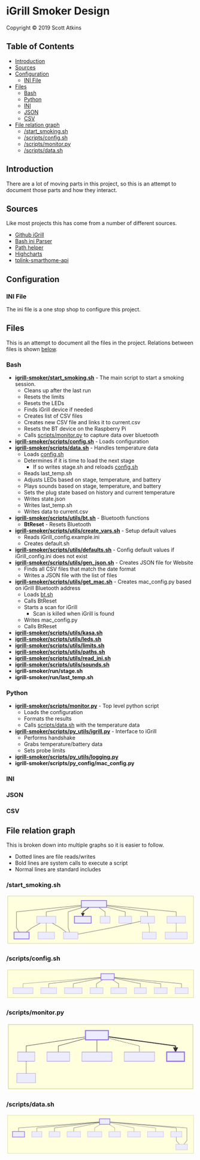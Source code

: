 # iGrill Smoker Design

Copyright &copy; 2019 Scott Atkins
<!-- markdownlint-disable MD033 -->
<h2>Table of Contents</h2>
<!-- markdownlint-enable MD033 -->
<!-- markdownlint-disable MD007 -->
<!-- markdownlint-disable MD010 -->
<!-- @import "[TOC]" {cmd="toc" depthFrom=2 depthTo=6 orderedList=false} -->

<!-- code_chunk_output -->

* [Introduction](#introduction)
* [Sources](#sources)
* [Configuration](#configuration)
	* [INI File](#ini-file)
* [Files](#files)
	* [Bash](#bash)
	* [Python](#python)
	* [INI](#ini)
	* [JSON](#json)
	* [CSV](#csv)
* [File relation graph](#file-relation-graph)
	* [/start_smoking.sh](#start_smokingsh)
	* [/scripts/config.sh](#scriptsconfigsh)
	* [/scripts/monitor.py](#scriptsmonitorpy)
	* [/scripts/data.sh](#scriptsdatash)

<!-- /code_chunk_output -->
<!-- markdownlint-enable MD007 -->
<!-- markdownlint-enable MD010 -->
## Introduction

There are a lot of moving parts in this project, so this is an attempt to document those parts and how they interact.

## Sources

Like most projects this has come from a number of different sources.

* [Github iGrill](https://github.com/kvantetore/igrill)
* [Bash ini Parser](https://github.com/rudimeier/bash_ini_parser)
* [Path helper](https://stackoverflow.com/questions/59895/get-the-source-directory-of-a-bash-script-from-within-the-script-itself)
* [Highcharts](https://www.highcharts.com/)
* [tplink-smarthome-api](https://www.npmjs.com/package/tplink-smarthome-api)

## Configuration

### INI File

The ini file is a one stop shop to configure this project.

## Files

This is an attempt to document all the files in the project.  Relations between files is shown [below](#file-relation-graph).

### Bash

* **[igrill-smoker/start_smoking.sh](../start_smoking.sh)** - The main script to start a smoking session.
  * Cleans up after the last run
  * Resets the limits
  * Resets the LEDs
  * Finds iGrill device if needed
  * Creates list of CSV files
  * Creates new CSV file and links it to current.csv
  * Resets the BT device on the Raspberry Pi
  * Calls [scripts/monitor.py](../scripts/monitor.py) to capture data over bluetooth
* **[igrill-smoker/scripts/config.sh](../scripts/config.sh)** - Loads configuration
* **[igrill-smoker/scripts/data.sh](../scripts/data.sh)** - Handles temperature data
  * Loads [config.sh](../scripts/config.sh)
  * Determines if it is time to load the next stage
    * If so writes stage.sh and reloads [config.sh](../scripts/config.sh)
  * Reads last_temp.sh
  * Adjusts LEDs based on stage, temperature, and battery
  * Plays sounds based on stage, temperature, and battery
  * Sets the plug state based on history and current temperature
  * Writes state.json
  * Writes last_temp.sh
  * Writes data to current.csv
* **[igrill-smoker/scripts/utils/bt.sh](../scripts/utils/bt.sh)** - Bluetooth functions
  * **BtReset** - Resets Bluetooth
* **[igrill-smoker/scripts/utils/create_vars.sh](../scripts/utils/create_vars.sh)** - Setup default values
  * Reads iGrill_config.example.ini
  * Creates default.sh
* **[igrill-smoker/scripts/utils/defaults.sh](../scripts/utils/defaults.sh)** - Config default values if iGrill_config.ini does not exist
* **[igrill-smoker/scripts/utils/gen_json.sh](../scripts/utils/gen_json.sh)** - Creates JSON file for Website
  * Finds all CSV files that match the date format
  * Writes a JSON file with the list of files
* **[igrill-smoker/scripts/utils/get_mac.sh](../scripts/utils/get_mac.sh)** - Creates mac_config.py based on iGrill Bluetooth address
  * Loads [bt.sh](../scripts/utils/bt.sh)
  * Calls BtReset
  * Starts a scan for iGrill
    * Scan is killed when iGrill is found
  * Writes mac_config.py
  * Calls BtReset
* **[igrill-smoker/scripts/utils/kasa.sh](../scripts/utils/kasa.sh)**
* **[igrill-smoker/scripts/utils/leds.sh](../scripts/utils/leds.sh)**
* **[igrill-smoker/scripts/utils/limits.sh](../scripts/utils/limits.sh)**
* **[igrill-smoker/scripts/utils/paths.sh](../scripts/utils/paths.sh)**
* **[igrill-smoker/scripts/utils/read_ini.sh](../scripts/utils/read_ini.sh)**
* **[igrill-smoker/scripts/utils/sounds.sh](../scripts/utils/sounds.sh)**
* **igrill-smoker/run/stage.sh**
* **igrill-smoker/run/last_temp.sh**

### Python

* **[igrill-smoker/scripts/monitor.py](../scripts/monitor.py)** - Top level python script
  * Loads the configuration
  * Formats the results
  * Calls [scripts/data.sh](../scripts/data.sh) with the temperature data
* **[igrill-smoker/scripts/py_utils/igrill.py](../scripts/py_utils/igrill.py)** - Interface to iGrill
  * Performs handshake
  * Grabs temperature/battery data
  * Sets probe limits
* **[igrill-smoker/scripts/py_utils/logging.py](../scripts/py_utils/logging.py)**
* **igrill-smoker/scripts/py_config/mac_config.py**

### INI

### JSON

### CSV

## File relation graph

This is broken down into multiple graphs so it is easier to follow.

* Dotted lines are file reads/writes
* Bold lines are system calls to execute a script
* Normal lines are standard includes

### /start_smoking.sh

![start_smoking](assets/start_smoking.svg)

### /scripts/config.sh

![config](assets/config.svg)

### /scripts/monitor.py

![monitor](assets/monitor.svg)

### /scripts/data.sh

![data](assets/data.svg)
